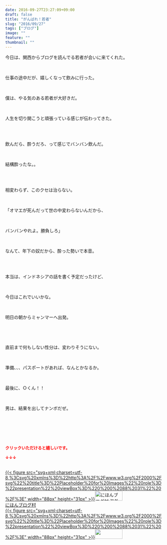 ```yaml
---
date: 2016-09-27T23:27:09+09:00
draft: false
title: "がんばれ！若者"
slug: "2016/09/27"
tags: ["ブログ"]
image: ""
feature: ""
thumbnail: ""
---
```

<p>今日は、関西からブログを読んでる若者が会いに来てくれた。</p><br/><p>仕事の途中だが、嬉しくなって飲みに行った。</p><br/><p>僕は、やる気のある若者が大好きだ。</p><br/><p>人生を切り開こうと頑張っている感じが伝わってきた。</p><br/><br/><p>飲んだら、酔うだろ、って感じでバンバン飲んだ。</p><br/><p>結構酔ったな。。</p><br/><p><br/>相変わらず、このクセは治らない。</p><br/><p>「オマエが死んだって世の中変わらないんだから、</p><br/><p>バンバンやれよ。勝負しろ」</p><br/><p>なんて、年下の奴だから、酔った勢いで本音。</p><br/><p><br/>本当は、インドネシアの話を書く予定だったけど、</p><br/><p>今日はこれでいいかな。</p><br/><p>明日の朝からミャンマーへ出発。</p><br/><p><br/></p><p>直前まで何もしない性分は、変わりそうにない。</p><br/><p>準備、、、パスポートがあれば、なんとかなるか。</p><p><br/></p><p>最後に、Ｏくん！！</p><br/><p>男は、結果を出してナンボだぜ。</p><br/><p><br/></p><br/><p><font color="#ff0000" size="2"><strong>クリックいただけると嬉しいです。<br/></strong></font></p><p><font color="#ff0000" size="2"><strong>↓↓↓</strong></font></p><p><br/><a href="ranking.html?p_cid=01260127" target="_blank">{{< figure src="svg+xml;charset=utf-8,%3Csvg%20xmlns%3D%22http%3A%2F%2Fwww.w3.org%2F2000%2Fsvg%22%20title%3D%22Placeholder%20for%20Images%22%20role%3D%22presentation%22%20viewBox%3D%220%200%2088%2031%22%20%2F%3E" width="88px" height="31px" >}}<noscript><img border="0" alt="にほんブログ村 海外生活ブログ バリ島情報へ" src="https://img-proxy.blog-video.jp/images?url=http%3A%2F%2Foverseas.blogmura.com%2Fbali%2Fimg%2Fbali88_31.gif" width="88" height="31"></noscript></a><br/><a href="ranking.html?p_cid=01260127" target="_blank">にほんブログ村</a> <br/><a title="人気ブログランキングへ" href="link.php?1804582">{{< figure src="svg+xml;charset=utf-8,%3Csvg%20xmlns%3D%22http%3A%2F%2Fwww.w3.org%2F2000%2Fsvg%22%20title%3D%22Placeholder%20for%20Images%22%20role%3D%22presentation%22%20viewBox%3D%220%200%2088%2031%22%20%2F%3E" width="88px" height="31px" >}}<noscript><img border="0" src="https://blog.with2.net/img/banner/banner_22.gif" width="88" height="31"></noscript></a></p>

